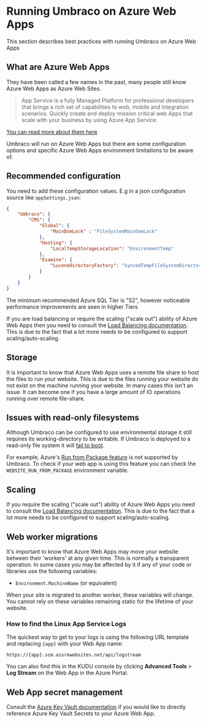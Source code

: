 ﻿# Running Umbraco on Azure Web Apps

This section describes best practices with running Umbraco on Azure Web Apps

## What are Azure Web Apps

They have been called a few names in the past, many people still know Azure Web Apps as Azure Web Sites.

> App Service is a fully Managed Platform for professional developers that brings a rich set of capabilities to web, mobile and integration scenarios. Quickly create and deploy mission critical web Apps that scale with your business by using Azure App Service.

[You can read more about them here](https://azure.microsoft.com/en-us/documentation/articles/app-service-web-overview/)

Umbraco will run on Azure Web Apps but there are some configuration options and specific Azure Web Apps environment limitations to be aware of.

## Recommended configuration

You need to add these configuration values. E.g in a json configuration source like `appSettings.json`:

```json
{
    "Umbraco": {
        "CMS": {
            "Global": {
                "MainDomLock" : "FileSystemMainDomLock"
            },
            "Hosting": {
                "LocalTempStorageLocation": "EnvironmentTemp"
            },
            "Examine": {
                "LuceneDirectoryFactory": "SyncedTempFileSystemDirectoryFactory"
            }
        }
    }
}
```

The minimum recommended Azure SQL Tier is "S2", however noticeable performance improvements are seen in higher Tiers

If you are load balancing or require the scaling ("scale out") ability of Azure Web Apps then you need to consult the
[Load Balancing documentation](load-balancing/README.md). This is due to the fact that a lot more needs to be configured to support scaling/auto-scaling.

## Storage

It is important to know that Azure Web Apps uses a remote file share to host the files to run your website. This is due to the files running your website do not exist on the machine running your website. In many cases this isn't an issue. It can become one if you have a large amount of IO operations running over remote file-share.

## Issues with read-only filesystems

Although Umbraco can be configured to use environmental storage it still requires its working-directory to be writable. If Umbraco is deployed to a read-only file system it will [fail to boot](https://github.com/umbraco/Umbraco-CMS/issues/12043).

For example, Azure's [Run from Package feature](https://docs.microsoft.com/en-us/azure/app-service/deploy-run-package) is not supported by Umbraco. To check if your web app is using this feature you can check the `WEBSITE_RUN_FROM_PACKAGE` environment variable.

## Scaling

If you require the scaling ("scale out") ability of Azure Web Apps you need to consult the [Load Balancing documentation](load-balancing/README.md). This is due to the fact that a lot more needs to be configured to support scaling/auto-scaling.

## Web worker migrations

It's important to know that Azure Web Apps may move your website between their 'workers' at any given time. This is normally a transparent operation. In some cases you may be affected by it if any of your code or libraries use the following variables:

* `Environment.MachineName` (or equivalent)

When your site is migrated to another worker, these variables will change. You cannot rely on these variables remaining static for the lifetime of your website.

### How to find the Linux App Service Logs

The quickest way to get to your logs is using the following URL template and replacing `{app}` with your Web App name:

`https://{app}.scm.azurewebsites.net/api/logstream`

You can also find this in the KUDU console by clicking **Advanced Tools** > **Log Stream** on the Web App in the Azure Portal.

## Web App secret management

Consult the [Azure Key Vault documentation](../../../extending/key-vault.md#use-key-vault-references-for-azure-app-service) if you would like to directly reference Azure Key Vault Secrets to your Azure Web App.
